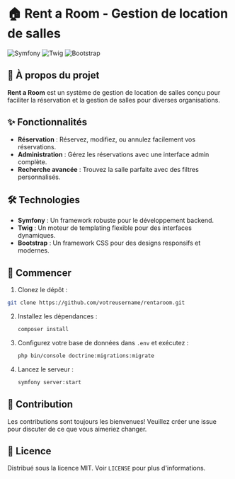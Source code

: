 # 🏠 Rent a Room - Gestion de location de salles

![Symfony](https://img.shields.io/badge/Symfony-black?style=for-the-badge&logo=symfony)
![Twig](https://img.shields.io/badge/Twig-black?style=for-the-badge&logo=twig)
![Bootstrap](https://img.shields.io/badge/Bootstrap-black?style=for-the-badge&logo=bootstrap)

## 📖 À propos du projet
**Rent a Room** est un système de gestion de location de salles conçu pour faciliter la réservation et la gestion de salles pour diverses organisations.

## ✨ Fonctionnalités
- **Réservation** : Réservez, modifiez, ou annulez facilement vos réservations.
- **Administration** : Gérez les réservations avec une interface admin complète.
- **Recherche avancée** : Trouvez la salle parfaite avec des filtres personnalisés.

## 🛠 Technologies
- **Symfony** : Un framework robuste pour le développement backend.
- **Twig** : Un moteur de templating flexible pour des interfaces dynamiques.
- **Bootstrap** : Un framework CSS pour des designs responsifs et modernes.

## 🚀 Commencer
1. Clonez le dépôt :
 ```bash
git clone https://github.com/votreusername/rentaroom.git
 ```
2. Installez les dépendances :
   ```bash
   composer install
   ```
3. Configurez votre base de données dans `.env` et exécutez :
   ```bash
   php bin/console doctrine:migrations:migrate
   ```
4. Lancez le serveur :
   ```bash
   symfony server:start
   ```
## 🤝 Contribution
Les contributions sont toujours les bienvenues! Veuillez créer une issue pour discuter de ce que vous aimeriez changer.

## 📄 Licence
Distribué sous la licence MIT. Voir `LICENSE` pour plus d'informations.


   
